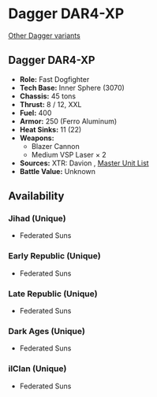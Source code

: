 # Dagger DAR4-XP 

[Other Dagger variants](../dagger.md) 

## Dagger DAR4-XP 

- **Role:** Fast Dogfighter 
- **Tech Base:** Inner Sphere (3070) 
- **Chassis:** 45 tons 
- **Thrust:** 8 / 12, XXL 
- **Fuel:** 400 
- **Armor:** 250 (Ferro Aluminum) 
- **Heat Sinks:** 11 (22) 
- **Weapons:** 
  - Blazer Cannon 
  - Medium VSP Laser × 2 
- **Sources:** XTR: Davion , [Master Unit List](http://masterunitlist.info/Unit/Details/796) 
- **Battle Value:** Unknown 

## Availability 

### Jihad (Unique) 

- Federated Suns 

### Early Republic (Unique) 

- Federated Suns 

### Late Republic (Unique) 

- Federated Suns 

### Dark Ages (Unique) 

- Federated Suns 

### ilClan (Unique) 

- Federated Suns 

